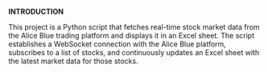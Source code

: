 **INTRODUCTION**

This project is a Python script that fetches real-time stock market data from the Alice Blue trading platform and displays it in an Excel sheet. The script establishes a WebSocket connection with the Alice Blue platform, subscribes to a list of stocks, and continuously updates an Excel sheet with the latest market data for those stocks.
